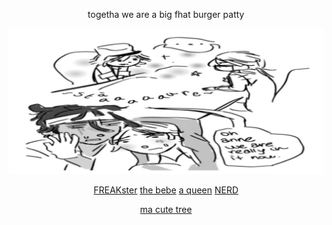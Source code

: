 <div align=center>

togetha we are a big fhat burger patty

<img src="secondbigbadboys.png">

[FREAKster](https://github.com/ChromaDrift) [the bebe](https://github.com/verifiedreality) [a queen](https://github.com/yurivampire) [NERD](https://github.com/stellariism)


[ma cute tree](https://linktr.ee/karinacchi) 



 

<!---
yurivampire/yurivampire is a ✨ special ✨ repository because its `README.md` (this file) appears on your GitHub profile.
You can click the Preview link to take a look at your changes.
--->
